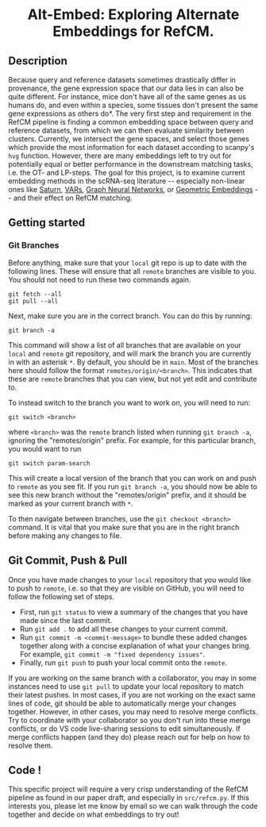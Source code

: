 <center> <h1>Alt-Embed: Exploring Alternate Embeddings for RefCM.</h1> </center>


## Description <a name="Description"></a>

Because query and reference datasets sometimes drastically differ in provenance, the gene expression space that our data lies in can also be quite different. For instance, mice don't have all of the same genes as us humans do, and even within a species, some tissues don't present the same gene expressions as others do*. The very first step and requirement in the RefCM pipeline is finding a common embedding space between query and reference datasets, from which we can then evaluate similarity between clusters. Currently, we intersect the gene spaces, and select those genes which provide the most information for each dataset according to scanpy's `hvg` function. However, there are many embeddings left to try out for potentially equal or better performance in the downstream matching tasks, i.e. the OT- and LP-steps. The goal for this project, is to examine current embedding methods in the scRNA-seq literature -- especially non-linear ones like [Saturn](https://www.nature.com/articles/s41592-024-02191-z), [VARs](https://backend.orbit.dtu.dk/ws/portalfiles/portal/216210029/btaa293.pdf), [Graph Neural Networks](https://www.nature.com/articles/s41467-021-24172-y), or [Geometric Embeddings](https://www.nature.com/articles/s41467-021-22851-4)  -- and their effect on RefCM matching. 

## Getting started
### Git Branches

Before anything, make sure that your `local` git repo is up to date with the following lines. These will ensure that all `remote` branches are visible to you. You should not need to run these two commands again.
```shell
git fetch --all
git pull --all
```

Next, make sure you are in the correct branch. You can do this by running: 
```shell
git branch -a
```
This command will show a list of all branches that are available on your `local` and `remote` git repository, and will mark the branch you are currently in with an asterisk `*`. By default, you should be in `main`. Most of the branches here should follow the format `remotes/origin/<branch>`. This indicates that these are `remote` branches that you can view, but not yet edit and contribute to.

To instead switch to the branch you want to work on, you will need to run:
```shell
git switch <branch>
```
where `<branch>` was the `remote` branch listed when running `git branch -a`, ignoring the "remotes/origin" prefix. For example, for this particular branch, you would want to run
```shell
git switch param-search
```
This will create a local version of the branch that you can work on and push to `remote` as you see fit. If you run `git branch -a`, you should now be able to see this new branch without the "remotes/origin" prefix, and it should be marked as your current branch with `*`.

To then navigate between branches, use the `git checkout <branch>` command. It is vital that you make sure that you are in the right branch before making any changes to file.

## Git Commit, Push & Pull

Once you have made changes to your `local` repository that you would like to push to `remote`, i.e. so that they are visible on GitHub, you will need to follow the following set of steps.

- First, run `git status` to view a summary of the changes that you have made since the last commit.
- Run `git add .` to add all these changes to your current commit.
- Run `git commit -m <commit-message>` to bundle these added changes together along with a concise explanation of what your changes bring. For example, `git commit -m "fixed dependency issues"`.
- Finally, run `git push` to push your local commit onto the `remote`.

If you are working on the same branch with a collaborator, you may in some instances need to use `git pull` to update your local repository to match their latest pushes. In most cases, if you are not working on the exact same lines of code, git should be able to automatically merge your changes together. However, in other cases, you may need to resolve merge conflicts. Try to coordinate with your collaborator so you don't run into these merge conflicts, or do VS code live-sharing sessions to edit simultaneously. If merge conflicts happen (and they do) please reach out for help on how to resolve them.

## Code !

This specific project will require a very crisp understanding of the RefCM pipeline as found in our paper draft, and especially in `src/refcm.py`. If this interests you, please let me know by email so we can walk through the code together and decide on what embeddings to try out!